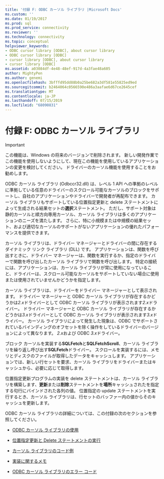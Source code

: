 ```yaml
---
title: '付録 F: ODBC カーソル ライブラリ |Microsoft Docs'
ms.custom: ''
ms.date: 01/19/2017
ms.prod: sql
ms.prod_service: connectivity
ms.reviewer: ''
ms.technology: connectivity
ms.topic: conceptual
helpviewer_keywords:
- ODBC cursor library [ODBC], about cursor library
- ODBC cursor library [ODBC]
- cursor library [ODBC], about cursor library
- cursor library [ODBC]
ms.assetid: a03084df-4e48-48ef-917d-4a3fae48a605
author: MightyPen
ms.author: genemi
ms.openlocfilehash: 3bfffd95dd88b0a25be682a3df581e55825ed9ed
ms.sourcegitcommit: b2464064c0566590e486a3aafae6d67ce2645cef
ms.translationtype: MT
ms.contentlocale: ja-JP
ms.lasthandoff: 07/15/2019
ms.locfileid: "68090831"
---
```

# <a name="appendix-f-odbc-cursor-library"></a>付録 F: ODBC カーソル ライブラリ
> [!IMPORTANT]  
>  この機能は、Windows の将来のバージョンで削除されます。 新しい開発作業でこの機能を使用しないようにして、現在この機能を使用しているアプリケーションの変更を検討してください。 ドライバーのカーソル機能を使用することをお勧めします。  
  
 ODBC カーソル ライブラリ (Odbccr32.dll) は、レベル 1 API への準拠のレベルに準拠している任意のドライバーのスクロール可能なカーソルのブロックをサポートし、自社のアプリケーションやドライバーで開発者が再配布できます。 カーソル ライブラリもサポートしている位置指定更新と delete ステートメントによって生成される結果セットの**選択**ステートメント。 ただし、サポート対象は静的カーソルと順方向専用カーソル、カーソル ライブラリは多くのアプリケーションのニーズを満たします。 さらに、特に小規模または中規模の結果セット、および適切なカーソルのサポートがないアプリケーションの優れたパフォーマンスを提供できます。  
  
 カーソル ライブラリは、ドライバー マネージャーとドライバーの間に存在するダイナミック リンク ライブラリ (DLL) です。 アプリケーションは、関数を呼び出すときに、ドライバー マネージャーは、関数を実行するか、指定のドライバーで関数を呼び出したカーソル ライブラリで関数を呼び出します。 特定の接続には、アプリケーションは、カーソル ライブラリが常に使用になっていること、ドライバーは、スクロール可能なカーソルをサポートしていない場合に使用または使用されていませんかどうかを指定します。  
  
 カーソル ライブラリは、ドライバーをドライバー マネージャーとして表示されます。 ドライバー マネージャーと ODBC カーソル ライブラリが存在するかどうかは*2.x*ドライバーとして ODBC カーソル ライブラリが表示されます*2.x*ドライバー。 ドライバー マネージャーと ODBC カーソル ライブラリが存在するかどうかは*3.x*ドライバーとして ODBC カーソル ライブラリが表示されます*3.x*ドライバー。 カーソル ライブラリによって発生した現象は、ODBC でサポートされているバインディングのオフセットを除く操作をしているドライバーのバージョンによって異なります。 *2.x*および ODBC *3.x*ドライバー。  
  
 ブロック カーソルを実装する**SQLFetch**と**SQLFetchScroll**、カーソル ライブラリを繰り返し呼び出す**SQLFetch**ドライバー。 スクロールを実装するには、メモリとディスクのファイルが取得したデータをキャッシュします。 アプリケーションでは、新しい行セットを要求、カーソル ライブラリをドライバーまたはキャッシュから、必要に応じて取得します。  
  
 位置指定更新プログラムの実装を delete ステートメントは、カーソル ライブラリを構築します、**更新**または**削除**ステートメントを**場所**キャッシュされたを指定する句行にバインドされた各列の値。 位置指定の update ステートメントを実行するとき、カーソル ライブラリは、行セットのバッファー内の値からそのキャッシュを更新します。  
  
 ODBC カーソル ライブラリの詳細については、この付録の次のセクションを参照してください。  
  
-   [ODBC カーソル ライブラリの使用](../../../odbc/reference/appendixes/using-the-odbc-cursor-library.md)  
  
-   [位置指定更新と Delete ステートメントの実行](../../../odbc/reference/appendixes/executing-positioned-update-and-delete-statements.md)  
  
-   [カーソル ライブラリのコード例](../../../odbc/reference/appendixes/cursor-library-code-example.md)  
  
-   [実装に関するメモ](../../../odbc/reference/appendixes/implementation-notes.md)  
  
-   [ODBC カーソル ライブラリのエラー コード](../../../odbc/reference/appendixes/odbc-cursor-library-error-codes.md)
